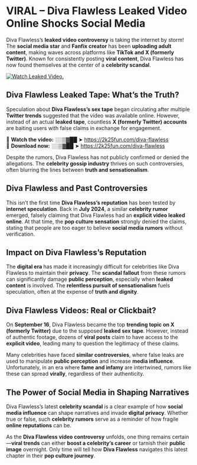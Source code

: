 # VIRAL – Diva Flawless Leaked Video Online Shocks Social Media 

Diva Flawless’s **leaked video controversy** is taking the internet by storm! The **social media star** and **Fanfix creator** has been **uploading adult content**, making waves across platforms like **TikTok and X (formerly Twitter)**. Known for consistently posting **viral content**, Diva Flawless has now found themselves at the center of a **celebrity scandal**.  

[![Watch Leaked Video.](https://miro.medium.com/v2/resize:fit:828/format:webp/1*cilzJN44JGOrTw9NJCrNHA.gif "Watch Leaked Video")](https://2k25fun.com/diva-flawless)

## **Diva Flawless Leaked Tape: What’s the Truth?**  
Speculation about **Diva Flawless’s sex tape** began circulating after multiple **Twitter trends** suggested that the video was available online. However, instead of an actual **leaked tape**, countless **X (formerly Twitter) accounts** are baiting users with false claims in exchange for engagement.  

🔹 **Watch the video:** ░░▒▓██ ➤ https://2k25fun.com/diva-flawless  
🔹 **Download now:** ░░▒▓██ ➤ https://2k25fun.com/diva-flawless  

Despite the rumors, Diva Flawless has not publicly confirmed or denied the allegations. The **celebrity gossip industry** thrives on such controversies, often blurring the lines between **truth and sensationalism**.  

## **Diva Flawless and Past Controversies**  
This isn’t the first time **Diva Flawless’s reputation** has been tested by **internet speculation**. Back in **July 2024**, a similar **celebrity rumor** emerged, falsely claiming that Diva Flawless had an **explicit video leaked online**. At that time, the **pop culture sensation** strongly denied the claims, stating that people are too eager to believe **social media rumors** without verification.  

## **Impact on Diva Flawless’s Reputation**  
The **digital era** has made it increasingly difficult for celebrities like Diva Flawless to maintain their **privacy**. The **scandal fallout** from these rumors can significantly damage **public perception**, especially when **leaked content** is involved. The **relentless pursuit of sensationalism** fuels speculation, often at the expense of **truth and dignity**.  

## **Diva Flawless Videos: Real or Clickbait?**  
On **September 16**, Diva Flawless became the top **trending topic on X (formerly Twitter)** due to the supposed **leaked sex tape**. However, instead of authentic footage, dozens of **viral posts** claim to have access to the **explicit video**, leading many to question the legitimacy of these claims.  

Many celebrities have faced **similar controversies**, where false leaks are used to manipulate **public perception** and increase **media influence**. Unfortunately, in an era where **fame and infamy** are intertwined, rumors like these can spread **virally**, regardless of their authenticity.  

## **The Power of Social Media in Shaping Narratives**  
Diva Flawless’s latest **celebrity scandal** is a clear example of how **social media influence** can shape narratives and invade **digital privacy**. Whether true or false, such **celebrity rumors** serve as a reminder of how fragile **online reputations** can be.  

As the **Diva Flawless video controversy** unfolds, one thing remains certain—**viral trends** can either **boost a celebrity’s career** or tarnish their **public image** overnight. Only time will tell how **Diva Flawless** navigates this latest chapter in their **pop culture journey**. 